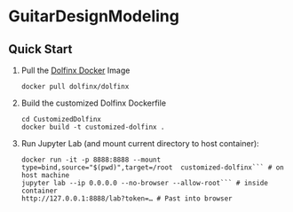 # GuitarDesignModeling

## Quick Start
1.  Pull the [Dolfinx Docker](https://hub.docker.com/u/dolfinx) Image
	```
	docker pull dolfinx/dolfinx
	```
2.  Build the customized Dolfinx Dockerfile
	 ```
	 cd CustomizedDolfinx
	 docker build -t customized-dolfinx .
	 ```

3. Run Jupyter Lab (and mount current directory to host container):
	```
	docker run -it -p 8888:8888 --mount type=bind,source="$(pwd)",target=/root  customized-dolfinx``` # on host machine
	jupyter lab --ip 0.0.0.0 --no-browser --allow-root``` # inside container
	http://127.0.0.1:8888/lab?token=… # Past into browser
	```
